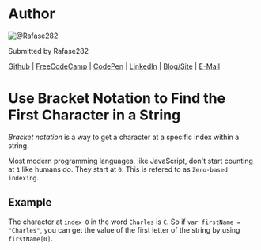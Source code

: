 # Author
![@Rafase282](https://avatars0.githubusercontent.com/Rafase282?&s=128)

Submitted by Rafase282

[Github](https://github.com/Rafase282) | [FreeCodeCamp](http://www.freecodecamp.com/rafase282) | [CodePen](http://codepen.io/Rafase282/) | [LinkedIn](https://www.linkedin.com/in/rafase282) | [Blog/Site](https://rafase282.wordpress.com/) | [E-Mail](mailto:rafase282@gmail.com)

# Use Bracket Notation to Find the First Character in a String
_Bracket notation_ is a way to get a character at a specific index within a string.

Most modern programming languages, like JavaScript, don't start counting at `1` like humans do. They start at `0`. This is refered to as `Zero-based indexing`.

## Example

The character at `index 0` in the word `Charles` is `C`. So if `var firstName = "Charles"`, you can get the value of the first letter of the string by using `firstName[0]`.
